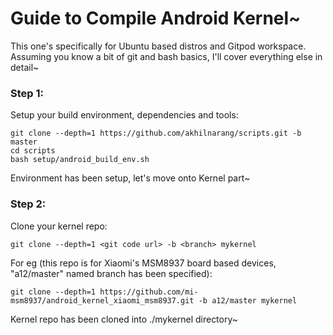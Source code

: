 # Guide to Compile Android Kernel~
This one's specifically for Ubuntu based distros and Gitpod workspace.  
Assuming you know a bit of git and bash basics, I'll cover everything else in detail~
### Step 1:
Setup your build environment, dependencies and tools:
```
git clone --depth=1 https://github.com/akhilnarang/scripts.git -b master
cd scripts
bash setup/android_build_env.sh
```
Environment has been setup, let's move onto Kernel part~
### Step 2:
Clone your kernel repo:
```
git clone --depth=1 <git code url> -b <branch> mykernel
```
For eg (this repo is for Xiaomi's MSM8937 board based devices, "a12/master" named branch has been specified):
```
git clone --depth=1 https://github.com/mi-msm8937/android_kernel_xiaomi_msm8937.git -b a12/master mykernel
```
Kernel repo has been cloned into ./mykernel directory~
